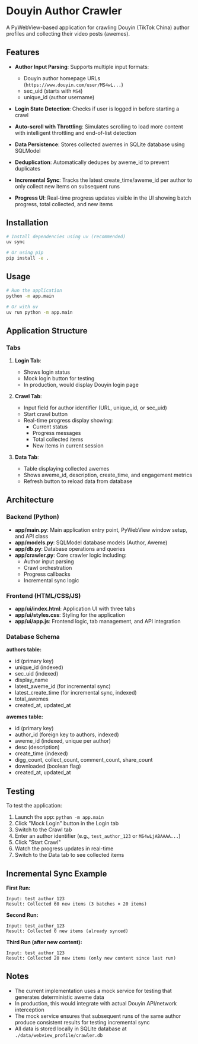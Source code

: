 # Douyin Author Crawler

A PyWebView-based application for crawling Douyin (TikTok China) author profiles and collecting their video posts (awemes).

## Features

- **Author Input Parsing**: Supports multiple input formats:
  - Douyin author homepage URLs (`https://www.douyin.com/user/MS4wL...`)
  - sec_uid (starts with `MS4`)
  - unique_id (author username)

- **Login State Detection**: Checks if user is logged in before starting a crawl

- **Auto-scroll with Throttling**: Simulates scrolling to load more content with intelligent throttling and end-of-list detection

- **Data Persistence**: Stores collected awemes in SQLite database using SQLModel

- **Deduplication**: Automatically dedupes by aweme_id to prevent duplicates

- **Incremental Sync**: Tracks the latest create_time/aweme_id per author to only collect new items on subsequent runs

- **Progress UI**: Real-time progress updates visible in the UI showing batch progress, total collected, and new items

## Installation

```bash
# Install dependencies using uv (recommended)
uv sync

# Or using pip
pip install -e .
```

## Usage

```bash
# Run the application
python -m app.main

# Or with uv
uv run python -m app.main
```

## Application Structure

### Tabs

1. **Login Tab**: 
   - Shows login status
   - Mock login button for testing
   - In production, would display Douyin login page

2. **Crawl Tab**:
   - Input field for author identifier (URL, unique_id, or sec_uid)
   - Start crawl button
   - Real-time progress display showing:
     - Current status
     - Progress messages
     - Total collected items
     - New items in current session

3. **Data Tab**:
   - Table displaying collected awemes
   - Shows aweme_id, description, create_time, and engagement metrics
   - Refresh button to reload data from database

## Architecture

### Backend (Python)

- **app/main.py**: Main application entry point, PyWebView window setup, and API class
- **app/models.py**: SQLModel database models (Author, Aweme)
- **app/db.py**: Database operations and queries
- **app/crawler.py**: Core crawler logic including:
  - Author input parsing
  - Crawl orchestration
  - Progress callbacks
  - Incremental sync logic

### Frontend (HTML/CSS/JS)

- **app/ui/index.html**: Application UI with three tabs
- **app/ui/styles.css**: Styling for the application
- **app/ui/app.js**: Frontend logic, tab management, and API integration

### Database Schema

**authors table:**
- id (primary key)
- unique_id (indexed)
- sec_uid (indexed)
- display_name
- latest_aweme_id (for incremental sync)
- latest_create_time (for incremental sync, indexed)
- total_awemes
- created_at, updated_at

**awemes table:**
- id (primary key)
- author_id (foreign key to authors, indexed)
- aweme_id (indexed, unique per author)
- desc (description)
- create_time (indexed)
- digg_count, collect_count, comment_count, share_count
- downloaded (boolean flag)
- created_at, updated_at

## Testing

To test the application:

1. Launch the app: `python -m app.main`
2. Click "Mock Login" button in the Login tab
3. Switch to the Crawl tab
4. Enter an author identifier (e.g., `test_author_123` or `MS4wLjABAAAA...`)
5. Click "Start Crawl"
6. Watch the progress updates in real-time
7. Switch to the Data tab to see collected items

## Incremental Sync Example

**First Run:**
```
Input: test_author_123
Result: Collected 60 new items (3 batches × 20 items)
```

**Second Run:**
```
Input: test_author_123
Result: Collected 0 new items (already synced)
```

**Third Run (after new content):**
```
Input: test_author_123
Result: Collected 20 new items (only new content since last run)
```

## Notes

- The current implementation uses a mock service for testing that generates deterministic aweme data
- In production, this would integrate with actual Douyin API/network interception
- The mock service ensures that subsequent runs of the same author produce consistent results for testing incremental sync
- All data is stored locally in SQLite database at `./data/webview_profile/crawler.db`

